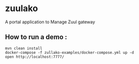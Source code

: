 # zuulako
A portal application to Manage Zuul gateway

## How to run a demo : 

```
mvn clean install
docker-compose -f zullako-examples/docker-compose.yml up -d
open http://localhost:7777/
```